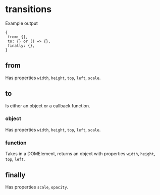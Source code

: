 # transitions

Example output

```
{
 from: {},
 to: {} or () => {},
 finally: {},
}
```

## from

Has properties `width`, `height`, `top`, `left`, `scale`.

## to

Is either an object or a callback function.

### object

Has properties `width`, `height`, `top`, `left`, `scale`.

### function

Takes in a DOMElement, returns an object with properties `width`, `height`, `top`, `left`.

## finally

Has properties `scale`, `opacity`.